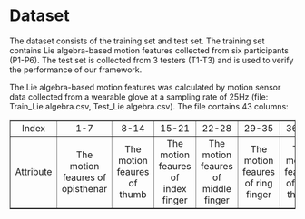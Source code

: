 # Dataset
The dataset consists of the training set and test set. The training set contains Lie algebra-based motion features collected from six participants (P1-P6). The test set is collected from 3 testers (T1-T3) and is used to verify the performance of our framework.

The Lie algebra-based motion features was calculated by motion sensor data collected from a wearable glove at a sampling rate of 25Hz (file: Train_Lie algebra.csv, Test_Lie algebra.csv).  The file contains 43 columns:
<table border="1">
<tr>
  <td style="text-align: center";>Index</td>
  <td style="text-align: center";>1-7</td>
  <td style="text-align: center";>8-14</td>
  <td style="text-align: center";>15-21</td>
  <td style="text-align: center";>22-28</td>
  <td style="text-align: center";>29-35</td>
  <td style="text-align: center";>36-42</td>
  <td style="text-align: center";>43</td>
</tr>
<tr>
  <td style="text-align: center";>Attribute</td>
  <td style="text-align: center";>The motion feaures of opisthenar</td>
  <td style="text-align: center";>The motion feaures of thumb</td>
  <td style="text-align: center";>The motion feaures of index finger</td>
  <td style="text-align: center";>The motion feaures of middle finger</td>
  <td style="text-align: center";>The motion feaures of ring finger</td>
  <td style="text-align: center";>The motion feaures of little thumb</td>
  <td style="text-align: center";>Label</td>
</tr>
</table>
